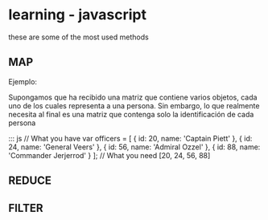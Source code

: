 # learning - javascript

these are some of the most used methods

## MAP
Ejemplo:

Supongamos que ha recibido una matriz que contiene varios objetos, cada uno de los cuales representa a una persona. Sin embargo, lo que realmente necesita al final es una matriz que contenga solo la identificación de cada persona

::: js
// What you have
var officers = [
  { id: 20, name: 'Captain Piett' },
  { id: 24, name: 'General Veers' },
  { id: 56, name: 'Admiral Ozzel' },
  { id: 88, name: 'Commander Jerjerrod' }
];
// What you need
[20, 24, 56, 88]

## REDUCE

## FILTER
